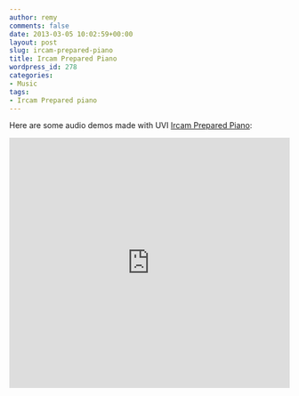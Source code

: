 ```yaml
---
author: remy
comments: false
date: 2013-03-05 10:02:59+00:00
layout: post
slug: ircam-prepared-piano
title: Ircam Prepared Piano
wordpress_id: 278
categories:
- Music
tags:
- Ircam Prepared piano
---
```


Here are some audio demos made with UVI [Ircam Prepared Piano](http://www.uvi.net/en/composer-tools/ircam-prepared-piano.html):

<iframe width="100%" height="450" scrolling="no" frameborder="no" src="https://w.soundcloud.com/player/?url=http%3A%2F%2Fapi.soundcloud.com%2Fplaylists%2F2320389"></iframe>
